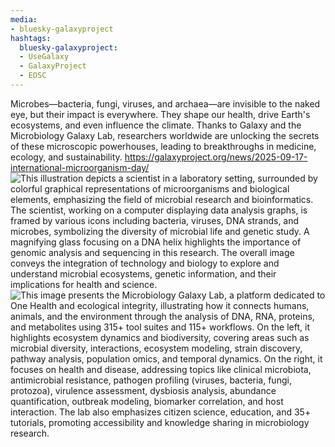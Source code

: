 ```yaml
---
media:
- bluesky-galaxyproject
hashtags:
  bluesky-galaxyproject:
  - UseGalaxy
  - GalaxyProject
  - EOSC
---
```

Microbes—bacteria, fungi, viruses, and archaea—are invisible to the naked eye, but their impact is everywhere. They shape our health, drive Earth's ecosystems, and even influence the climate. Thanks to Galaxy and the Microbiology Galaxy Lab, researchers worldwide are unlocking the secrets of these microscopic powerhouses, leading to breakthroughs in medicine, ecology, and sustainability.
https://galaxyproject.org/news/2025-09-17-international-microorganism-day/
![This illustration depicts a scientist in a laboratory setting, surrounded by colorful graphical representations of microorganisms and biological elements, emphasizing the field of microbial research and bioinformatics. The scientist, working on a computer displaying data analysis graphs, is framed by various icons including bacteria, viruses, DNA strands, and microbes, symbolizing the diversity of microbial life and genetic study. A magnifying glass focusing on a DNA helix highlights the importance of genomic analysis and sequencing in this research. The overall image conveys the integration of technology and biology to explore and understand microbial ecosystems, genetic information, and their implications for health and science.](https://galaxyproject.org/assets/static/illustration.fd5da49.7f33279c72fd6fec0bc6aef2239ae9ef.png)
![This image presents the Microbiology Galaxy Lab, a platform dedicated to One Health and ecological integrity, illustrating how it connects humans, animals, and the environment through the analysis of DNA, RNA, proteins, and metabolites using 315+ tool suites and 115+ workflows. On the left, it highlights ecosystem dynamics and biodiversity, covering areas such as microbial diversity, interactions, ecosystem modeling, strain discovery, pathway analysis, population omics, and temporal dynamics. On the right, it focuses on health and disease, addressing topics like clinical microbiota, antimicrobial resistance, pathogen profiling (viruses, bacteria, fungi, protozoa), virulence assessment, dysbiosis analysis, abundance quantification, outbreak modeling, biomarker correlation, and host interaction. The lab also emphasizes citizen science, education, and 35+ tutorials, promoting accessibility and knowledge sharing in microbiology research.](https://galaxyproject.org/assets/static/microbiology_galaxy_lab.dbb31a9.2c3e692dff6deb870b100766ea5fc589.png)